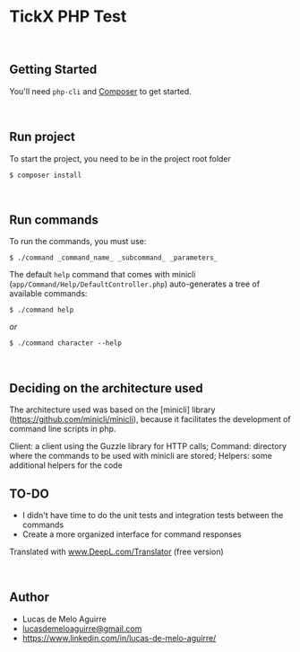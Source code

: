 # TickX PHP Test

<br>

## Getting Started

You'll need `php-cli` and [Composer](https://getcomposer.org/) to get started.

<br>

## Run project
To start the project, you need to be in the project root folder

```shell
$ composer install
```

<br>

## Run commands
To run the commands, you must use: 
```shell
$ ./command _command_name_ _subcommand_ _parameters_
```
The default `help` command that comes with minicli (`app/Command/Help/DefaultController.php`) auto-generates a tree of available commands:
```shell
$ ./command help
```
_or_
```shell
$ ./command character --help
```

<br>

## Deciding on the architecture used
The architecture used was based on the [minicli] library (https://github.com/minicli/minicli), because it facilitates the development of command line scripts in php.

Client: a client using the Guzzle library for HTTP calls;
Command: directory where the commands to be used with minicli are stored;
Helpers: some additional helpers for the code

## TO-DO
- I didn't have time to do the unit tests and integration tests between the commands
- Create a more organized interface for command responses

Translated with www.DeepL.com/Translator (free version)

<br>

## Author
- Lucas de Melo Aguirre
- lucasdemeloaguirre@gmail.com
- https://www.linkedin.com/in/lucas-de-melo-aguirre/

